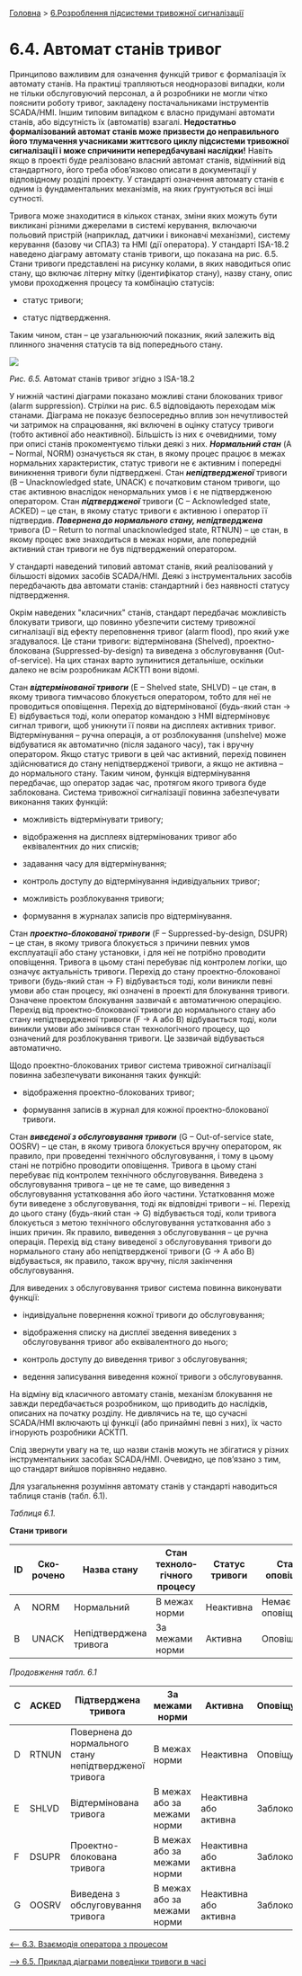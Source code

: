 [Головна](README.md) > [6.Розроблення підсистеми тривожної сигналізації](6.md)

# 6.4. Автомат станів тривог

Принципово важливим для означення функцій тривог є формалізація їх автомату станів. На практиці трапляються неодноразові випадки, коли не тільки обслуговуючий персонал, а й розробники не могли чітко пояснити роботу тривог, закладену постачальниками інструментів SCADA/HMI. Іншим типовим випадком є власно придумані автомати станів, або відсутність їх (автоматів) взагалі. **Недостатньо формалізований автомат станів може призвести до неправильного його тлумачення учасниками життєвого циклу підсистеми тривожної сигналізації і може спричинити непередбачувані наслідки!** Навіть якщо в проекті буде реалізовано власний автомат станів, відмінний від стандартного, його треба обов’язково описати в документації у відповідному розділі проекту. У стандарті означення автомату станів є одним із фундаментальних механізмів, на яких ґрунтуються всі інші сутності. 

Тривога може знаходитися в кількох станах, зміни яких можуть бути викликані різними джерелами в системі керування, включаючи польовий пристрій (наприклад, датчики і виконавчі механізми), систему керування (базову чи СПАЗ) та HMI (дії оператора). У стандарті ISA-18.2 наведено діаграму автомату станів тривоги, що показана на рис. 6.5. Стани тривоги представлені на рисунку колами, в яких наводиться опис стану, що включає літерну мітку (ідентифікатор стану), назву стану, опис умови проходження процесу та комбінацію статусів:

- статус тривоги;

- статус підтвердження.

Таким чином, стан – це узагальнюючий показник, який залежить від плинного значення статусів та від попереднього стану. 

![](media6/6_5.png)                               

*Рис. 6.5.* Автомат станів тривог згідно з ISA-18.2

У нижній частині діаграми показано можливі стани блокованих тривог (alarm suppression). Стрілки на рис. 6.5 відповідають переходам між станами. Діаграма не показує безпосередньо вплив зон нечутливостей чи затримок на спрацювання, які включені в оцінку статусу тривоги (тобто активної або неактивної). Більшість із них є очевидними, тому при описі станів прокоментуємо тільки деякі з них. ***Нормальний стан*** (A – Normal, NORM) означується як стан, в якому процес працює в межах нормальних характеристик, статус тривоги не є активним і попередні виникнення тривоги були підтверджені. Стан ***непідтвердженої*** тривоги (B – Unacknowledged state, UNACK) є початковим станом тривоги, що стає активною внаслідок ненормальних умов і є не підтвердженою оператором. Стан ***підтвердженої*** тривоги (C – Acknowledged state, ACKED) – це стан, в якому статус тривоги є активною і оператор її підтвердив. ***Повернена до нормального стану, непідтверджена*** тривога (D – Return to normal unacknowledged state, RTNUN) – це стан, в якому процес вже знаходиться в межах норми, але попередній активний стан тривоги не був підтверджений оператором. 

У стандарті наведений типовий автомат станів, який реалізований у більшості відомих засобів SCADA/HMI. Деякі з інструментальних засобів передбачають два автомати станів: стандартний і без наявності статусу підтвердження.   

Окрім наведених "класичних" станів, стандарт передбачає можливість блокувати тривоги, що повинно убезпечити систему тривожної сигналізації від ефекту переповнення тривог (alarm flood), про який уже згадувалося. Це стани тривоги: відтермінована (Shelved), проектно-блокована (Suppressed-by-design) та виведена з обслуговування (Out-of-service). На цих станах варто зупинитися детальніше, оскільки далеко не всім розробникам АСКТП вони відомі.

Стан ***відтермінованої тривоги*** (E – Shelved state, SHLVD) – це стан, в якому тривога тимчасово блокується оператором, тобто для неї не проводиться оповіщення. Перехід до відтермінованої (будь-який стан → E) відбувається тоді, коли оператор командою з HMI відтерміновує сигнал тривоги, щоб уникнути її появи на дисплеях активних тривог. Відтермінування – ручна операція, а от розблокування (unshelve) може відбуватися як автоматично (після заданого часу), так і вручну оператором. Якщо статус тривоги в цей час активний, перехід повинен здійснюватися до стану непідтвердженої тривоги, а якщо не активна – до нормального стану. Таким чином, функція відтермінування передбачає, що оператор задає час, протягом якого тривога буде заблокована. Система тривожної сигналізації повинна забезпечувати виконання таких функцій:

- можливість відтермінувати тривогу;

- відображення на дисплеях відтермінованих тривог або еквівалентних до них списків;

- задавання часу для відтермінування;

- контроль доступу до відтермінування індивідуальних тривог;

- можливість розблокування тривоги;

- формування в журналах записів про відтермінування.

Стан ***проектно-блокованої тривоги*** (F – Suppressed-by-design, DSUPR) – це стан, в якому тривога блокується з причини певних умов експлуатації або стану установки, і для неї не потрібно проводити оповіщення. Тривога в цьому стані перебуває під контролем логіки, що означує актуальність тривоги. Перехід до стану проектно-блокованої тривоги (будь-який стан → F) відбувається тоді, коли виникли певні умови або стан процесу, які означені в проекті для блокування тривоги. Означене проектом блокування зазвичай є автоматичною операцією. Перехід від проектно-блокованої тривоги до нормального стану або стану непідтвердженої тривоги (F → A або B) відбувається тоді, коли виникли умови або змінився стан технологічного процесу, що означений для розблокування тривоги. Це зазвичай відбувається автоматично. 

Щодо проектно-блокованих тривог система тривожної сигналізації повинна забезпечувати виконання таких функцій:

- відображення проектно-блокованих тривог;

- формування записів в журнал для кожної проектно-блокованої тривоги.

Стан ***виведеної з обслуговування тривоги*** (G – Out-of-service state, OOSRV) – це стан, в якому тривога блокується вручну оператором, як правило, при проведенні технічного обслуговування, і тому в цьому стані не потрібно проводити оповіщення. Тривога в цьому стані перебуває під контролем технічного обслуговування. Виведена з обслуговування тривога – це не те саме, що виведення з обслуговування устатковання або його частини. Устатковання може бути виведене з обслуговування, тоді як відповідні тривоги – ні. Перехід до цього стану (будь-який стан → G) відбувається тоді, коли тривога блокується з метою технічного обслуговування устатковання або з інших причин. Як правило, виведення з обслуговування – це ручна операція. Перехід від стану виведеної з обслуговування тривоги до нормального стану або непідтвердженої тривоги (G → A або B) відбувається, як правило, також вручну, після закінчення обслуговування. 

Для виведених з обслуговування тривог система повинна виконувати функції:  

- індивідуальне повернення кожної тривоги до обслуговування;

- відображення списку на дисплеї зведення виведених з обслуговування тривог або еквівалентного до нього;

- контроль доступу до виведення тривог з обслуговування;

- ведення записування виведення кожної тривоги з обслуговування.

На відміну від класичного автомату станів, механізм блокування не завжди передбачається розробником, що приводить до наслідків, описаних на початку розділу. Не дивлячись на те, що сучасні SCADA/HMI включають ці функції (або принаймні певні з них), їх часто ігнорують розробники АСКТП. 

Слід звернути увагу на те, що назви станів можуть не збігатися у різних інструментальних засобах SCADA/HMI. Очевидно, це пов’язано з тим, що стандарт вийшов порівняно недавно.  

Для узагальнення розуміння автомату станів у стандарті наводиться таблиця станів (табл. 6.1).   

*Таблиця 6.1.* 

**Стани тривоги**

| ID   | Ско­рочено | Назва стану            | Стан техноло­гічного  процесу | Статус тривоги | Статус оповіщення | Статус підтвердження |
| ---- | ---------- | ---------------------- | ----------------------------- | -------------- | ----------------- | -------------------- |
| A    | NORM       | Нормальний             | В межах норми                 | Неактивна      | Немає оповіщення  | Підтверджена         |
| B    | UNACK      | Непідтверджена тривога | За  межами норми              | Активна        | Оповіщується      | Непідтверджена       |

*Продовження табл. 6.1*

| C    | ACKED | Підтверджена тривога                                    | За  межами норми             | Активна                | Оповіщується | Підтверджена   |
| ---- | ----- | ------------------------------------------------------- | ---------------------------- | ---------------------- | ------------ | -------------- |
| D    | RTNUN | Повернена до  нормального стану непідтвердженої тривога | В межах норми                | Неактивна              | Оповіщується | Непідтверджена |
| E    | SHLVD | Відтермінована тривога                                  | В межах або за межами  норми | Неактивна або активна  | Заблоковане  | -              |
| F    | DSUPR | Проектно-блокована  тривога                             | В межах або за межами  норми | Неактивна або активна  | Заблоковане  | -              |
| G    | OOSRV | Виведена з обслуговування тривога                       | В межах або  за межами норми | Неактивна  або активна | Заблоковане  | -              |

[<-- 6.3. Взаємодія оператора з процесом](6_3.md)

[--> 6.5. Приклад діаграми поведінки тривоги в часі](6_5.md)